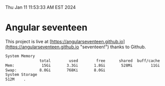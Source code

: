 Thu Jan 11 11:53:33 AM EST 2024

# Angular seventeen


This project is live at [https://angularseventeen.github.io](https://angularseventeen.github.io "seventeen!") thanks to Github.

```bash
System Memory
               total        used        free      shared  buff/cache   available
Mem:            15Gi       3.3Gi       1.8Gi       528Mi        11Gi        12Gi
Swap:          8.0Gi       768Ki       8.0Gi
System Storage
512M	.
```
```bash
